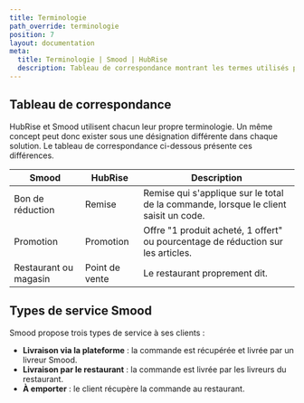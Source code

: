 ```yaml
---
title: Terminologie
path_override: terminologie
position: 7
layout: documentation
meta:
  title: Terminologie | Smood | HubRise
  description: Tableau de correspondance montrant les termes utilisés par Smood et ceux utilisés dans HubRise pour le même concept. Connectez vos apps et synchronisez vos données.
---
```


## Tableau de correspondance

HubRise et Smood utilisent chacun leur propre terminologie. Un même concept peut donc exister sous une désignation différente dans chaque solution. Le tableau de correspondance ci-dessous présente ces différences.

| Smood                 | HubRise        | Description                                                                          |
| --------------------- | -------------- | ------------------------------------------------------------------------------------ |
| Bon de réduction      | Remise         | Remise qui s'applique sur le total de la commande, lorsque le client saisit un code. |
| Promotion             | Promotion      | Offre "1 produit acheté, 1 offert" ou pourcentage de réduction sur les articles.     |
| Restaurant ou magasin | Point de vente | Le restaurant proprement dit.                                                        |

## Types de service Smood

Smood propose trois types de service à ses clients :

- **Livraison via la plateforme** : la commande est récupérée et livrée par un livreur Smood.
- **Livraison par le restaurant** : la commande est livrée par les livreurs du restaurant.
- **À emporter** : le client récupère la commande au restaurant.
